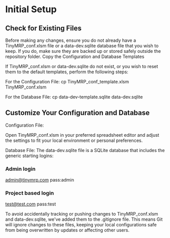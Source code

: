 # Initial Setup

## Check for Existing Files

Before making any changes, ensure you do not already have a TinyMRP_conf.xlsm file or a data-dev.sqlite database file that you wish to keep. If you do, make sure they are backed up or stored safely outside the repository folder.
Copy the Configuration and Database Templates

If TinyMRP_conf.xlsm or data-dev.sqlite do not exist, or you wish to reset them to the default templates, perform the following steps:

For the Configuration File:
cp TinyMRP_conf_template.xlsm TinyMRP_conf.xlsm

For the Database File:
cp data-dev-template.sqlite data-dev.sqlite

## Customize Your Configuration and Database
Configuration File:

Open TinyMRP_conf.xlsm in your preferred spreadsheet editor and adjust the settings to fit your local environment or personal preferences.

Database File:
The data-dev.sqlite file is a SQLite database that includes the generic starting logins:

### Admin login
admin@tinymrp.com pass:admin
### Project based login
test@test.com pass:test

To avoid accidentally tracking or pushing changes to TinyMRP_conf.xlsm and data-dev.sqlite, we've added them to the .gitignore file. This means Git will ignore changes to these files, keeping your local configurations safe from being overwritten by updates or affecting other users.